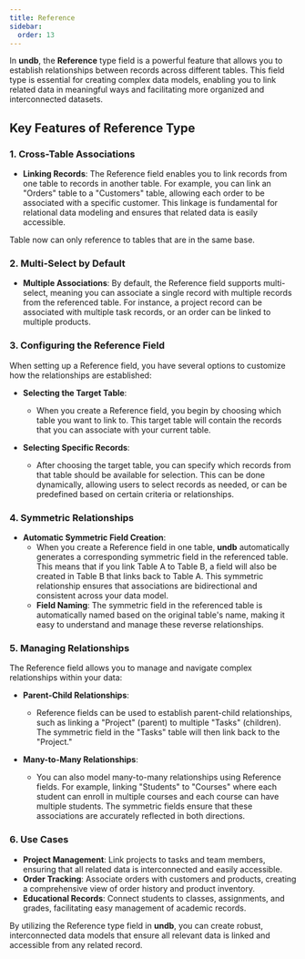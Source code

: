 ```yaml
---
title: Reference
sidebar:
  order: 13
---
```


In **undb**, the **Reference** type field is a powerful feature that allows you to establish relationships between records across different tables. This field type is essential for creating complex data models, enabling you to link related data in meaningful ways and facilitating more organized and interconnected datasets.

## Key Features of Reference Type

### 1. Cross-Table Associations

- **Linking Records**: The Reference field enables you to link records from one table to records in another table. For example, you can link an "Orders" table to a "Customers" table, allowing each order to be associated with a specific customer. This linkage is fundamental for relational data modeling and ensures that related data is easily accessible.

<div class="p-4 mb-4 text-sm text-yellow-800 rounded-lg bg-yellow-50 dark:bg-gray-800 dark:text-yellow-300" role="alert">
  Table now can only reference to tables that are in the same base.
</div>

### 2. Multi-Select by Default

- **Multiple Associations**: By default, the Reference field supports multi-select, meaning you can associate a single record with multiple records from the referenced table. For instance, a project record can be associated with multiple task records, or an order can be linked to multiple products.

### 3. Configuring the Reference Field

When setting up a Reference field, you have several options to customize how the relationships are established:

- **Selecting the Target Table**:

  - When you create a Reference field, you begin by choosing which table you want to link to. This target table will contain the records that you can associate with your current table.

- **Selecting Specific Records**:
  - After choosing the target table, you can specify which records from that table should be available for selection. This can be done dynamically, allowing users to select records as needed, or can be predefined based on certain criteria or relationships.

### 4. Symmetric Relationships

- **Automatic Symmetric Field Creation**:
  - When you create a Reference field in one table, **undb** automatically generates a corresponding symmetric field in the referenced table. This means that if you link Table A to Table B, a field will also be created in Table B that links back to Table A. This symmetric relationship ensures that associations are bidirectional and consistent across your data model.
  - **Field Naming**: The symmetric field in the referenced table is automatically named based on the original table's name, making it easy to understand and manage these reverse relationships.

### 5. Managing Relationships

The Reference field allows you to manage and navigate complex relationships within your data:

- **Parent-Child Relationships**:

  - Reference fields can be used to establish parent-child relationships, such as linking a "Project" (parent) to multiple "Tasks" (children). The symmetric field in the "Tasks" table will then link back to the "Project."

- **Many-to-Many Relationships**:
  - You can also model many-to-many relationships using Reference fields. For example, linking "Students" to "Courses" where each student can enroll in multiple courses and each course can have multiple students. The symmetric fields ensure that these associations are accurately reflected in both directions.

### 6. Use Cases

- **Project Management**: Link projects to tasks and team members, ensuring that all related data is interconnected and easily accessible.
- **Order Tracking**: Associate orders with customers and products, creating a comprehensive view of order history and product inventory.
- **Educational Records**: Connect students to classes, assignments, and grades, facilitating easy management of academic records.

By utilizing the Reference type field in **undb**, you can create robust, interconnected data models that ensure all relevant data is linked and accessible from any related record.
